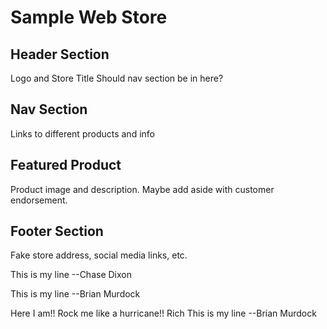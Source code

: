 # Sample Web Store
## Header Section
Logo and Store Title
Should nav section be in here?
## Nav Section
Links to different products and info
## Featured Product
Product image and description. Maybe add aside with customer endorsement.
## Footer Section
Fake store address, social media links, etc.


This is my line --Chase Dixon

This is my line --Brian Murdock


Here I am!! Rock me like a hurricane!!  Rich
This is my line --Brian Murdock

